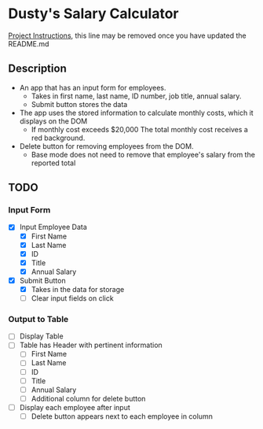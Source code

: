 # Dusty's Salary Calculator

[Project Instructions](./INSTRUCTIONS.md), this line may be removed once you have updated the README.md

## Description

- An app that has an input form for employees.
  - Takes in first name, last name, ID number, job title, annual salary.
  - Submit button stores the data
- The app uses the stored information to calculate monthly costs, which it displays on the DOM
  - If monthly cost exceeds $20,000 The total monthly cost receives a red background.
- Delete button for removing employees from the DOM.
  - Base mode does not need to remove that employee's salary from the reported total

## TODO

### Input Form

- [x] Input Employee Data
  - [x] First Name
  - [x] Last Name
  - [x] ID
  - [x] Title
  - [x] Annual Salary
- [x] Submit Button
  - [x] Takes in the data for storage
  - [ ] Clear input fields on click

### Output to Table

- [ ] Display Table
- [ ] Table has Header with pertinent information
  - [ ] First Name
  - [ ] Last Name
  - [ ] ID
  - [ ] Title
  - [ ] Annual Salary
  - [ ] Additional column for delete button
- [ ] Display each employee after input
  - [ ] Delete button appears next to each employee in column
